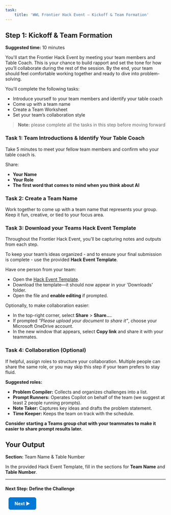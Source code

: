```yaml
---
task:
    title: 'WWL Frontier Hack Event – Kickoff & Team Formation'
---
```


## Step 1: Kickoff & Team Formation

**Suggested time:** 10 minutes

You'll start the Frontier Hack Event  by meeting your team members and Table Coach. This is your chance to build rapport and set the tone for how you’ll collaborate during the rest of the session. By the end, your team should feel comfortable working together and ready to dive into problem-solving.  

You'll complete the following tasks:  

- Introduce yourself to your team members and identify your table coach  
- Come up with a team name  
- Create a Team Worksheet  
- Set your team’s collaboration style  

> **Note:** please complete all the tasks in this step before moving forward

### Task 1: Team Introductions & Identify Your Table Coach  

Take 5 minutes to meet your fellow team members and confirm who your table coach is.

Share:  

- **Your Name**  
- **Your Role**  
- **The first word that comes to mind when you think about AI**

### Task 2: Create a Team Name  

Work together to come up with a team name that represents your group. Keep it fun, creative, or tied to your focus area.  

### Task 3: Download your Teams Hack Event Template

Throughout the Frontier Hack Event, you’ll be capturing notes and outputs from each step.  

To keep your team’s ideas organized - and to ensure your final submission is complete - use the provided **Hack Event Template**.  

Have one person from your team:  

- Open the <a href="https://github.com/MicrosoftLearning/Frontier-Hack-Event/raw/refs/heads/master/Resourcefiles/HackEventTemplate.docx" target="_blank">Hack Event Template</a>.
- Download the template—it should now appear in your 'Downloads' folder.
- Open the file and **enable editing** if prompted.  

Optionally, to make collaboration easier:  

- In the top-right corner, select **Share** > **Share...**.  
- If prompted *“Please upload your document to share it”*, choose your Microsoft OneDrive account.  
- In the new window that appears, select **Copy link** and share it with your teammates.  

### Task 4: Collaboration (Optional)  

If helpful, assign roles to structure your collaboration. Multiple people can share the same role, or you may skip this step if your team prefers to stay fluid.  

**Suggested roles:**  

- **Problem Compiler:** Collects and organizes challenges into a list.  
- **Prompt Runners:** Operates Copilot on behalf of the team (we suggest at least 2 people running prompts).  
- **Note Taker:** Captures key ideas and drafts the problem statement.  
- **Time Keeper:** Keeps the team on track with the schedule.

**Consider starting a Teams group chat with your teammates to make it easier to share prompt results later.**

## Your Output  

**Section:** Team Name & Table Number  

In the provided Hack Event Template, fill in the sections for **Team Name** and **Table Number**.  

---

#### Next Step: Define the Challenge

<a href="https://microsoftlearning.github.io/Frontier-Hack-Event/Instructions/Labs/2-define-the-challenge.html" 
   style="display:inline-block; padding:10px 18px; border:1px solid #0078D4; border-radius:6px; 
          background-color:#0078D4; color:#ffffff; font-weight:bold; text-decoration:none; margin-left:10px;">
   Next &#x25B6;
</a>
